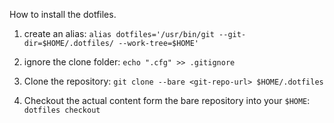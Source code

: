 How to install the dotfiles.

1. create an alias:
`alias dotfiles='/usr/bin/git --git-dir=$HOME/.dotfiles/ --work-tree=$HOME'`

2. ignore the clone folder:
`echo ".cfg" >> .gitignore`

3. Clone the repository:
`git clone --bare <git-repo-url> $HOME/.dotfiles`

4. Checkout the actual content form the bare repository into your `$HOME`:
`dotfiles checkout`


